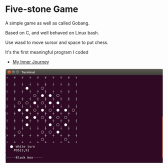 # Five-stone Game

A simple game as well as called Gobang.

Based on C, and well behaved on Linux bash.

Use wasd to move sursor and space to put chess.

It's the first meaningful program I coded

* [My Inner Journey](https://zhuanlan.zhihu.com/p/27771346)

![pic](https://github.com/Isaac-Deng/five-stone/blob/master/Five-stone.jpg)

